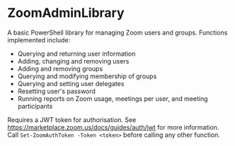 # ZoomAdminLibrary

A basic PowerShell library for managing Zoom users and groups. Functions implemented include:
* Querying and returning user information
* Adding, changing and removing users
* Adding and removing groups
* Querying and modifying membership of groups
* Querying and setting user delegates
* Resetting user's password
* Running reports on Zoom usage, meetings per user, and meeting participants

Requires a JWT token for authorisation. See https://marketplace.zoom.us/docs/guides/auth/jwt for more information. Call ```Set-ZoomAuthToken -Token <token>``` before calling any other function.



